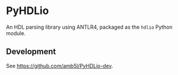 # PyHDLio

An HDL parsing library using ANTLR4, packaged as the `hdlio` Python module.

## Development

See https://github.com/amb5l/PyHDLio-dev.
